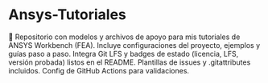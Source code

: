 # Ansys-Tutoriales
📘 Repositorio con modelos y archivos de apoyo para mis tutoriales de ANSYS Workbench (FEA). Incluye configuraciones del proyecto, ejemplos y guías paso a paso. Integra Git LFS y badges de estado (licencia, LFS, versión probada) listos en el README. Plantillas de issues y .gitattributes incluidos. Config de GitHub Actions para validaciones.
